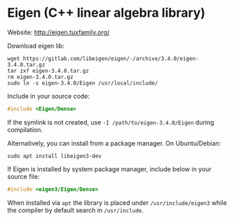 # Eigen (C++ linear algebra library)

Website: http://eigen.tuxfamily.org/

Download eigen lib:
```console
wget https://gitlab.com/libeigen/eigen/-/archive/3.4.0/eigen-3.4.0.tar.gz
tar zxf eigen-3.4.0.tar.gz
rm eigen-3.4.0.tar.gz
sudo ln -s eigen-3.4.0/Eigen /usr/local/include/
```

Include in your source code:
```cpp
#include <Eigen/Dense>
```

If the symlink is not created, use `-I /path/to/eigen-3.4.0/Eigen` during
compilation.

Alternatively, you can install from a package manager. On Ubuntu/Debian:
```
sudo apt install libeigen3-dev
```

If Eigen is installed by system package manager, include below in your source
file:
```cpp
#include <eigen3/Eigen/Dense>
```

When installed via `apt` the library is placed under `/usr/include/eigen3` while
the compiler by default search in `/usr/include`.
